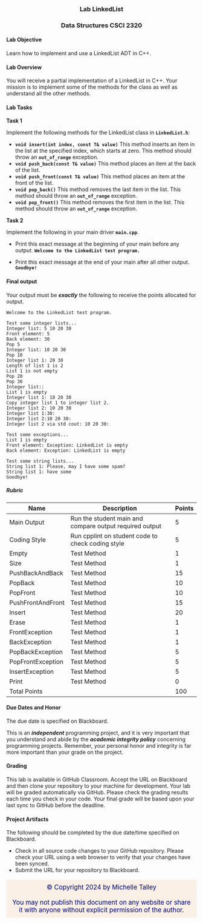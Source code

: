 ### <p style="text-align: center;">Lab LinkedList </p>
### <p style="text-align: center;">Data Structures CSCI 2320

#### Lab Objective
Learn how to implement and use a LinkedList ADT in C++.

#### Lab Overview
You will receive a partial implementation of a LinkedList in C++.  Your mission is to implement some of the methods for the class as well as understand all the other methods.

#### Lab Tasks

**Task 1**

Implement the following methods for the LinkedList class in **`LinkedList.h`**:
- **`void insert(int index, const T& value)`** This method inserts an item in the list at the specified index, which starts at zero.  This method should throw an **`out_of_range`** exception.
- **`void push_back(const T& value)`** This method places an item at the back of the list. 
- **`void push_front(const T& value)`** This method places an item at the front of the list. 
- **`void pop_back()`** This method removes the last item in the list. This method should throw an **`out_of_range`** exception.  
- **`void pop_front()`** This method removes the first item in the list. This method should throw an **`out_of_range`** exception.

**Task 2**

Implement the following in your main driver **`main.cpp`**.
- Print this exact message at the beginning of your main before any output.
**`Welcome to the LinkedList test program.`**

- Print this exact message at the end of your main after all other output.
**`Goodbye!`**

#### Final output
Your output must be ***exactly*** the following to receive the points allocated for output. 
```
Welcome to the LinkedList test program.

Test some integer lists...
Integer list: 5 10 20 30
Front element: 5
Back element: 30
Pop 5
Integer list: 10 20 30
Pop 10
Integer list 1: 20 30
Length of list 1 is 2
List 1 is not empty
Pop 20
Pop 30
Integer list::
List 1 is empty
Integer list 1: 10 20 30
Copy integer list 1 to integer list 2.
Integer list 2: 10 20 30
Integer list 1:30:
Integer list 2:10 20 30:
Integer list 2 via std cout: 10 20 30:

Test some exceptions...
List 1 is empty
Front element: Exception: LinkedList is empty
Back element: Exception: LinkedList is empty

Test some string lists...
String list 1: Please, may I have some spam?
String list 1: have some
Goodbye!
```

##### Rubric

| Name              | Description                                             | Points |
| ----------------- | ------------------------------------------------------- | ------ |
| Main Output       | Run the student main and compare output required output | 5      |
| Coding Style      | Run cpplint on student code to check coding style       | 5      |
| Empty             | Test Method                                             | 1      |
| Size              | Test Method                                             | 1      |
| PushBackAndBack   | Test Method                                             | 15     |
| PopBack           | Test Method                                             | 10     |
| PopFront          | Test Method                                             | 10     |
| PushFrontAndFront | Test Method                                             | 15     |
| Insert            | Test Method                                             | 20     |
| Erase             | Test Method                                             | 1      |
| FrontException    | Test Method                                             | 1      |
| BackException     | Test Method                                             | 1      |
| PopBackException  | Test Method                                             | 5      |
| PopFrontException | Test Method                                             | 5      |
| InsertException   | Test Method                                             | 5      |
| Print             | Test Method                                             | 0      |
| Total Points      |                                                         | 100    |

#### Due Dates and Honor
The due date is specified on Blackboard. 

This is an ***independent*** programming project, and it is very important that you understand and abide by the ***academic integrity policy*** concerning programming projects.  Remember, your personal honor and integrity is far more important than your grade on the project. 

#### Grading 
This lab is available in GitHub Classroom.  Accept the URL on Blackboard and then clone your repository to your machine for development. Your lab will be graded automatically via GitHub.  Please check the grading results each time you check in your code.  Your final grade will be based upon your last sync to GitHub before the deadline.

#### Project Artifacts
The following should be completed by the due date/time specified on Blackboard.
- Check in all source code changes to your GitHub repository.  Please check your URL using a web browser to verify that your changes have been synced.
- Submit the URL for your repository to Blackboard.


<p style="font-size:120%;color:navy;background:linen;padding:10px;text-align:center">&copy; Copyright 2024 by Michelle Talley <br> <br>You may not publish this document on any website or share it with anyone without explicit permission of the author. </p>

